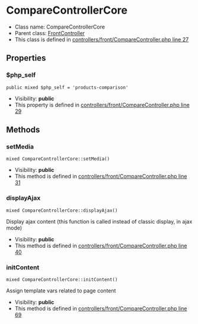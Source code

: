 CompareControllerCore
===============






* Class name: CompareControllerCore
* Parent class: [FrontController](FrontControllerCore)
* This class is defined in [controllers/front/CompareController.php line 27](https://github.com/PrestaShop/PrestaShop/blob/1.6.1.1/controllers/front/CompareController.php#L27)





Properties
----------


### $php_self

    public mixed $php_self = 'products-comparison'





* Visibility: **public**
* This property is defined in [controllers/front/CompareController.php line 29](https://github.com/PrestaShop/PrestaShop/blob/1.6.1.1/controllers/front/CompareController.php#29)


Methods
-------


### setMedia

    mixed CompareControllerCore::setMedia()





* Visibility: **public**
* This method is defined in [controllers/front/CompareController.php line 31](https://github.com/PrestaShop/PrestaShop/blob/1.6.1.1/controllers/front/CompareController.php#31)




### displayAjax

    mixed CompareControllerCore::displayAjax()

Display ajax content (this function is called instead of classic display, in ajax mode)



* Visibility: **public**
* This method is defined in [controllers/front/CompareController.php line 40](https://github.com/PrestaShop/PrestaShop/blob/1.6.1.1/controllers/front/CompareController.php#40)




### initContent

    mixed CompareControllerCore::initContent()

Assign template vars related to page content



* Visibility: **public**
* This method is defined in [controllers/front/CompareController.php line 69](https://github.com/PrestaShop/PrestaShop/blob/1.6.1.1/controllers/front/CompareController.php#69)



